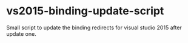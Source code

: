 # vs2015-binding-update-script
Small script to update the binding redirects for visual studio 2015 after update one.
